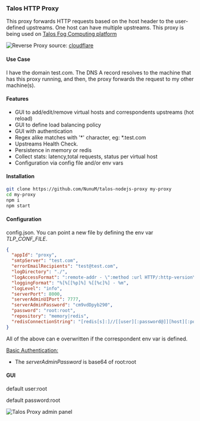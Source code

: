 ### Talos HTTP Proxy

This proxy forwards HTTP requests based on the host header to the user-defined upstreams. One host can have multiple 
upstreams. This proxy is being used on [Talos Fog Computing platform](https://talos.sh)

![Reverse Proxy](https://www.cloudflare.com/img/learning/cdn/glossary/reverse-proxy/reverse-proxy-flow.svg)
source: [cloudflare](https://www.cloudflare.com/learning/cdn/glossary/reverse-proxy/)

#### Use Case

I have the domain test.com. The DNS A record resolves to the machine that has this proxy running, and then, the proxy forwards the request to my other machine(s).

#### Features
* GUI to add/edit/remove virtual hosts and correspondents upstreams (hot reload)
* GUI to define load balancing policy
* GUI with authentication
* Regex alike matches with '*' character, eg: *.test.com
* Upstreams Health Check.
* Persistence in memory or redis
* Collect stats: latency,total requests, status per virtual host
* Configuration via config file and/or env vars


#### Installation

```bash
git clone https://github.com/NunuM/talos-nodejs-proxy my-proxy
cd my-proxy
npm i
npm start
```

#### Configuration

config.json. You can point a new file by defining the env var *TLP_CONF_FILE*.

```json
{
  "appId": "proxy",
  "smtpServer": "test.com",
  "errorEmailRecipients": "test@test.com",
  "logDirectory": "./",
  "logAccessFormat": ":remote-addr - \":method :url HTTP/:http-version\" :status :content-length \":referrer\" \":user-agent\" :response-time",
  "loggingFormat": "%[%[[%p]%] %[[%c]%] - %m",
  "logLevel": "info",
  "serverPort": 8000,
  "serverAdminUIPort": 7777,
  "serverAdminPassword": "cm9vdDpyb290",
  "password": "root:root",
  "repository": "memory|redis", 
  "redisConnectionString": "[redis[s]:]//[[user][:password@]][host][:port][/db-number][?db=db-number[&password=bar[&option=value]]]"
}
```

All of the above can e overwritten if the correspondent env var is defined.

[Basic Authentication:](https://en.wikipedia.org/wiki/Basic_access_authentication)

* The *serverAdminPassword* is base64 of root:root

#### GUI

default user:root

default password:root

![Talos Proxy admin panel](https://i.ibb.co/N72vdDq/Screenshot-2020-04-13-at-23-31-08.png)
